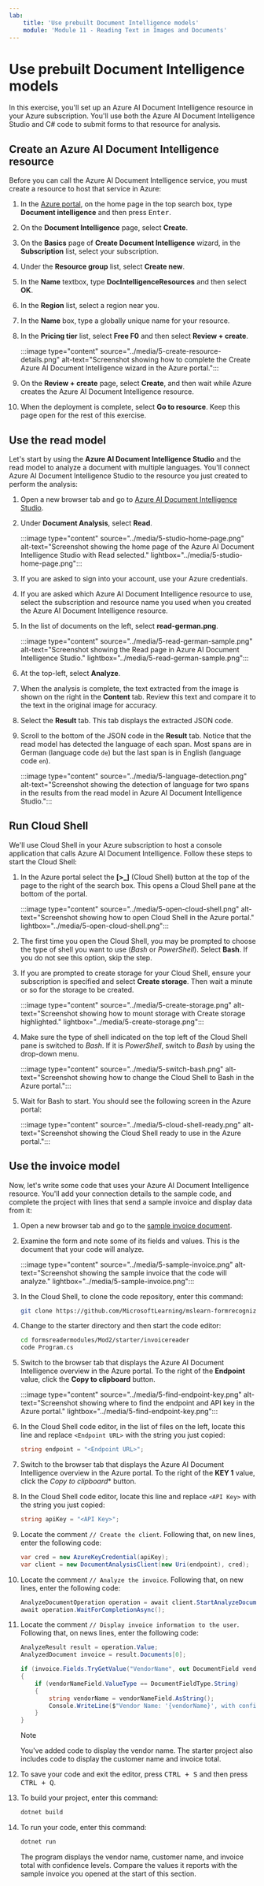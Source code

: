 ```yaml
---
lab:
    title: 'Use prebuilt Document Intelligence models'
    module: 'Module 11 - Reading Text in Images and Documents'
---
```


# Use prebuilt Document Intelligence models

In this exercise, you'll set up an Azure AI Document Intelligence resource in your Azure subscription. You'll use both the Azure AI Document Intelligence Studio and C# code to submit forms to that resource for analysis.

## Create an Azure AI Document Intelligence resource

Before you can call the Azure AI Document Intelligence service, you must create a resource to host that service in Azure:

1. In the [Azure portal](https://portal.azure.com/learn.docs.microsoft.com?azure-portal=true), on the home page in the top search box, type **Document intelligence** and then press <kbd>Enter</kbd>.
1. On the **Document Intelligence** page, select **Create**.
1. On the **Basics** page of **Create Document Intelligence** wizard, in the **Subscription** list, select your subscription.
1. Under the **Resource group** list, select **Create new**.
1. In the **Name** textbox, type **DocIntelligenceResources** and then select **OK**.
1. In the **Region** list, select a region near you.
1. In the **Name** box, type a globally unique name for your resource.
1. In the **Pricing tier** list, select **Free F0** and then select **Review + create**.

    :::image type="content" source="../media/5-create-resource-details.png" alt-text="Screenshot showing how to complete the Create Azure AI Document Intelligence wizard in the Azure portal.":::

1. On the **Review + create** page, select **Create**, and then wait while Azure creates the Azure AI Document Intelligence resource.
1. When the deployment is complete, select **Go to resource**. Keep this page open for the rest of this exercise. 

## Use the read model

Let's start by using the **Azure AI Document Intelligence Studio** and the read model to analyze a document with multiple languages. You'll connect Azure AI Document Intelligence Studio to the resource you just created to perform the analysis:

1. Open a new browser tab and go to [Azure AI Document Intelligence Studio](https://formrecognizer.appliedai.azure.com/studio).
1. Under **Document Analysis**, select **Read**.

    :::image type="content" source="../media/5-studio-home-page.png" alt-text="Screenshot showing the home page of the Azure AI Document Intelligence Studio with Read selected." lightbox="../media/5-studio-home-page.png":::

1. If you are asked to sign into your account, use your Azure credentials.
1. If you are asked which Azure AI Document Intelligence resource to use, select the subscription and resource name you used when you created the Azure AI Document Intelligence resource.
1. In the list of documents on the left, select **read-german.png**.

    :::image type="content" source="../media/5-read-german-sample.png" alt-text="Screenshot showing the Read page in Azure AI Document Intelligence Studio." lightbox="../media/5-read-german-sample.png":::

1. At the top-left, select **Analyze**.
1. When the analysis is complete, the text extracted from the image is shown on the right in the **Content** tab. Review this text and compare it to the text in the original image for accuracy.
1. Select the **Result** tab. This tab displays the extracted JSON code. 
1. Scroll to the bottom of the JSON code in the **Result** tab. Notice that the read model has detected the language of each span. Most spans are in German (language code `de`) but the last span is in English (language code `en`).

    :::image type="content" source="../media/5-language-detection.png" alt-text="Screenshot showing the detection of language for two spans in the results from the read model in Azure AI Document Intelligence Studio.":::

## Run Cloud Shell

We'll use Cloud Shell in your Azure subscription to host a console application that calls Azure AI Document Intelligence. Follow these steps to start the Cloud Shell:

1. In the Azure portal select the **[>_]** (Cloud Shell) button at the top of the page to the right of the search box. This opens a Cloud Shell pane at the bottom of the portal.

    :::image type="content" source="../media/5-open-cloud-shell.png" alt-text="Screenshot showing how to open Cloud Shell in the Azure portal." lightbox="../media/5-open-cloud-shell.png":::

1. The first time you open the Cloud Shell, you may be prompted to choose the type of shell you want to use (*Bash* or *PowerShell*). Select **Bash**. If you do not see this option, skip the step.
1. If you are prompted to create storage for your Cloud Shell, ensure your subscription is specified and select **Create storage**. Then wait a minute or so for the storage to be created.

    :::image type="content" source="../media/5-create-storage.png" alt-text="Screenshot showing how to mount storage with Create storage highlighted." lightbox="../media/5-create-storage.png":::

1. Make sure the type of shell indicated on the top left of the Cloud Shell pane is switched to *Bash*. If it is *PowerShell*, switch to *Bash* by using the drop-down menu.

    :::image type="content" source="../media/5-switch-bash.png" alt-text="Screenshot showing how to change the Cloud Shell to Bash in the Azure portal.":::

1. Wait for Bash to start. You should see the following screen in the Azure portal:

    :::image type="content" source="../media/5-cloud-shell-ready.png" alt-text="Screenshot showing the Cloud Shell ready to use in the Azure portal.":::

## Use the invoice model

Now, let's write some code that uses your Azure AI Document Intelligence resource. You'll add your connection details to the sample code, and complete the project with lines that send a sample invoice and display data from it:

1. Open a new browser tab and go to the [sample invoice document](https://raw.githubusercontent.com/Azure-Samples/cognitive-services-REST-api-samples/master/curl/form-recognizer/sample-invoice.pdf).
1. Examine the form and note some of its fields and values. This is the document that your code will analyze.

    :::image type="content" source="../media/5-sample-invoice.png" alt-text="Screenshot showing the sample invoice that the code will analyze." lightbox="../media/5-sample-invoice.png":::

1. In the Cloud Shell, to clone the code repository, enter this command:

    ```bash
    git clone https://github.com/MicrosoftLearning/mslearn-formrecognizer.git
    ```

1. Change to the starter directory and then start the code editor:

    ```bash
    cd formsreadermodules/Mod2/starter/invoicereader
    code Program.cs
    ```

1. Switch to the browser tab that displays the Azure AI Document Intelligence overview in the Azure portal. To the right of the **Endpoint** value, click the **Copy to clipboard** button.

    :::image type="content" source="../media/5-find-endpoint-key.png" alt-text="Screenshot showing  where to find the endpoint and API key in the Azure portal." lightbox="../media/5-find-endpoint-key.png":::

1. In the Cloud Shell code editor, in the list of files on the left, locate this line and replace `<Endpoint URL>` with the string you just copied:

    ```csharp
    string endpoint = "<Endpoint URL>";
    ```

1. Switch to the browser tab that displays the Azure AI Document Intelligence overview in the Azure portal. To the right of the **KEY 1** value, click the *Copy to clipboard** button.
1. In the Cloud Shell code editor, locate this line and replace `<API Key>` with the string you just copied:

    ```csharp
    string apiKey = "<API Key>";
    ```

1. Locate the comment `// Create the client`. Following that, on new lines, enter the following code:

    ```csharp
    var cred = new AzureKeyCredential(apiKey);
    var client = new DocumentAnalysisClient(new Uri(endpoint), cred);
    ```

1. Locate the comment `// Analyze the invoice`. Following that, on new lines, enter the following code:

    ```csharp
    AnalyzeDocumentOperation operation = await client.StartAnalyzeDocumentFromUriAsync("prebuilt-invoice", fileUri);
    await operation.WaitForCompletionAsync();
    ```

1. Locate the comment `// Display invoice information to the user`. Following that, on news lines, enter the following code:

    ```csharp
    AnalyzeResult result = operation.Value;
    AnalyzedDocument invoice = result.Documents[0];

    if (invoice.Fields.TryGetValue("VendorName", out DocumentField vendorNameField))
    {
        if (vendorNameField.ValueType == DocumentFieldType.String)
        {
            string vendorName = vendorNameField.AsString();
            Console.WriteLine($"Vendor Name: '{vendorName}', with confidence {vendorNameField.Confidence}.");
        }
    }
    ```

    > [!NOTE]
    > You've added code to display the vendor name. The starter project also includes code to display the customer name and invoice total.

1. To save your code and exit the editor, press <kbd>CTRL + S</kbd> and then press <kbd>CTRL + Q</kbd>.
1. To build your project, enter this command:

    ```bash
    dotnet build
    ```

1. To run your code, enter this command:

    ```bash
    dotnet run
    ```

    The program displays the vendor name, customer name, and invoice total with confidence levels. Compare the values it reports with the sample invoice you opened at the start of this section.
